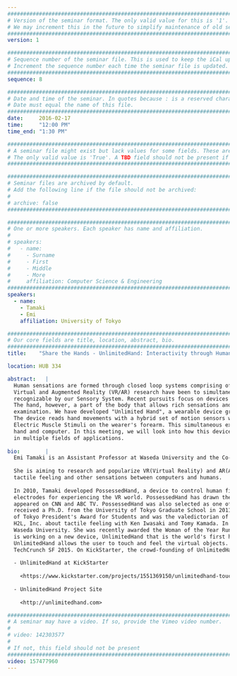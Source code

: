 ```yaml
---
################################################################################
# Version of the seminar format. The only valid value for this is '1'. 
# We may increment this in the future to simplify maintenance of old seminars.
################################################################################
version: 1

################################################################################
# Sequence number of the seminar file. This is used to keep the iCal up to date.
# Increment the sequence number each time the seminar file is updated.
################################################################################
sequence: 8

################################################################################
# Date and time of the seminar. In quotes because : is a reserved character.
# Date must equal the name of this file.
################################################################################
date:     2016-02-17
time:     "12:00 PM"
time_end: "1:30 PM"

################################################################################
# A seminar file might exist but lack values for some fields. These are 'TBD'. 
# The only valid value is 'True'. A TBD field should not be present if 'False'.
################################################################################

################################################################################
# Seminar files are archived by default.
# Add the following line if the file should not be archived:
#
# archive: false
################################################################################

################################################################################
# One or more speakers. Each speaker has name and affiliation.
#
# speakers:
#   - name: 
#     - Surname
#     - First
#     - Middle
#     - More
#     affiliation: Computer Science & Engineering 
################################################################################
speakers:
  - name: 
    - Tamaki
    - Emi
    affiliation: University of Tokyo 

################################################################################
# Our core fields are title, location, abstract, bio.
################################################################################
title:    "Share the Hands - UnlimitedHand: Interactivity through Human Hand Somatics"

location: HUB 334

abstract:   |
  Human sensations are formed through closed loop systems comprising of both an Input and an Output. The agenda for 
  Virtual and Augmented Reality (VR/AR) research have been to simultaneously provide the two, modeling sensations 
  recognizable by our Sensory System. Recent pursuits focus on devices that augment visual and auditory faculties. 
  The hand, however, a part of the body that allows rich sensations and expressions to be articulated, deserve closer 
  examination. We have developed "Unlimited Hand", a wearable device granting a human hand access to virtual dimensions. 
  The device reads hand movements with a hybrid set of motion sensors while triggering hand motions by exerting 
  Electric Muscle Stimuli on the wearer's forearm. This simultaneous exchange initiates a closed loop between human 
  hand and computer. In this meeting, we will look into how this device is capable of providing new tactile experiences 
  in multiple fields of applications.
  
bio:        |
  Emi Tamaki is an Assistant Professor at Waseda University and the Co-Founder and Chief Researcher of H2L, Inc.
  
  She is aiming to research and popularize VR(Virtual Reality) and AR(Augmented Reality) in the transmission of the 
  tactile feeling and other sensations between computers and humans.
  
  In 2010, Tamaki developed PossessedHand, a device to control human finger movements by a computer and wearable 
  electrodes for experiencing the VR world. PossessedHand has drawn the attention of many scientific societies and has 
  appeared on CNN and ABC TV. PossessedHand was also selected as one of Time magazine's Best 50 Inventions. Tamaki 
  received a Ph.D. from the University of Tokyo Graduate School in 2011. In the same year, she received the University 
  of Tokyo President's Award for Students and was the valedictorian of her class. In 2012, she started up a company, 
  H2L, Inc. about tactile feeling with Ken Iwasaki and Tomy Kamada. In 2013, Tamaki resumed research activities at 
  Waseda University. She was recently awarded the Woman of the Year Runner-up Prize in the Nikkei Woman. From 2013 she 
  is working on a new device, UnlimitedHand that is the world's first haptic controller in the VR game world. 
  UnlimitedHand allows the user to touch and feel the virtual objects. UnlimitedHand was launched at September, 2015 at 
  TechCrunch SF 2015. On KickStarter, the crowd-founding of UnlimitedHand reached their goal in just 22 hours.
  
  - UnlimitedHand at KickStarter 
  
    <https://www.kickstarter.com/projects/1551369150/unlimitedhand-touch-and-feel-the-game-world/description>
  
  - UnlimitedHand Project Site 
  
    <http://unlimitedhand.com>

################################################################################
# A seminar may have a video. If so, provide the Vimeo video number.
#
# video: 142303577
#
# If not, this field should not be present 
################################################################################
video: 157477960
---
```

